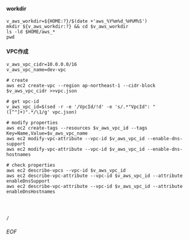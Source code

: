 #### workdir
    v_aws_workdir=${HOME:?}/$(date +'aws_%Y%m%d_%H%M%S')
    mkdir ${v_aws_workdir:?} && cd $v_aws_workdir
    ls -ld $HOME/aws_*
    pwd


#### VPC作成
    v_aws_vpc_cidr=10.0.0.0/16
    v_aws_vpc_name=dev-vpc
    
    # create
    aws ec2 create-vpc --region ap-northeast-1 --cidr-block $v_aws_vpc_cidr >>vpc.json
    
    # get vpc-id
    v_aws_vpc_id=$(sed -r -e '/VpcId/!d' -e 's/.*"VpcId": "([^"]+)".*/\1/g' vpc.json)
    
    # modify properties
    aws ec2 create-tags --resources $v_aws_vpc_id --tags Key=Name,Value=$v_aws_vpc_name
    aws ec2 modify-vpc-attribute --vpc-id $v_aws_vpc_id --enable-dns-support
    aws ec2 modify-vpc-attribute --vpc-id $v_aws_vpc_id --enable-dns-hostnames
    
    # check properties
    aws ec2 describe-vpcs --vpc-id $v_aws_vpc_id
    aws ec2 describe-vpc-attribute --vpc-id $v_aws_vpc_id --attribute enableDnsSupport
    aws ec2 describe-vpc-attribute --vpc-id $v_aws_vpc_id --attribute enableDnsHostnames
    
    
    
    
    /




###### EOF
